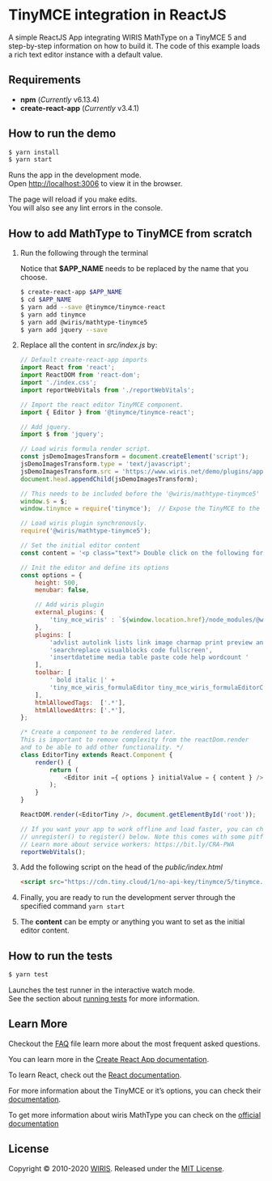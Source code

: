 # TinyMCE integration in ReactJS

A simple ReactJS App integrating WIRIS MathType on a TinyMCE 5 and step-by-step information on how to build it. The  code of this example loads a rich text editor instance with a default value.

## Requirements

* **npm** (*Currently* v6.13.4)
* **create-react-app** (*Currently* v3.4.1)

## How to run the demo

```sh
$ yarn install
$ yarn start
```

Runs the app in the development mode.<br />
Open [http://localhost:3006](http://localhost:3006) to view it in the browser.

The page will reload if you make edits.<br />
You will also see any lint errors in the console.

## How to add MathType to TinyMCE from scratch

1. Run the following through the terminal

    Notice that **$APP_NAME** needs to be replaced by the name that you choose.

    ```sh
    $ create-react-app $APP_NAME
    $ cd $APP_NAME
    $ yarn add --save @tinymce/tinymce-react
    $ yarn add tinymce
    $ yarn add @wiris/mathtype-tinymce5
    $ yarn add jquery --save
    ```

2. Replace all the content in *src/index.js* by:

    ```js
    // Default create-react-app imports
    import React from 'react';
    import ReactDOM from 'react-dom';
    import './index.css';
    import reportWebVitals from './reportWebVitals';

    // Import the react editor TinyMCE component.
    import { Editor } from '@tinymce/tinymce-react';

    // Add jquery.
    import $ from 'jquery';

    // Load wiris formula render script.
    const jsDemoImagesTransform = document.createElement('script');
    jsDemoImagesTransform.type = 'text/javascript';
    jsDemoImagesTransform.src = 'https://www.wiris.net/demo/plugins/app/WIRISplugins.js?viewer=image';
    document.head.appendChild(jsDemoImagesTransform);

    // This needs to be included before the '@wiris/mathtype-tinymce5' is loaded synchronously
    window.$ = $;
    window.tinymce = require('tinymce');  // Expose the TinyMCE to the window.

    // Load wiris plugin synchronously.
    require('@wiris/mathtype-tinymce5');

    // Set the initial editor content
    const content = '<p class="text"> Double click on the following formula to edit it.</p><p style="text-align: center;"><math><mi>z</mi><mo>=</mo><mfrac><mrow><mo>-</mo><mi>b</mi><mo>&PlusMinus;</mo><msqrt><msup><mi>b</mi><mn>3</mn></msup><mo>-</mo><mn>4</mn><mi>a</mi><mi>c</mi></msqrt></mrow><mrow><mn>2</mn><mi>a</mi></mrow></mfrac></math></p>';

    // Init the editor and define its options
    const options = {
        height: 500,
        menubar: false,

        // Add wiris plugin
        external_plugins: {
            'tiny_mce_wiris' : `${window.location.href}/node_modules/@wiris/mathtype-tinymce5/plugin.min.js`
        },
        plugins: [
            'advlist autolink lists link image charmap print preview anchor',
            'searchreplace visualblocks code fullscreen',
            'insertdatetime media table paste code help wordcount '
        ],
        toolbar: [
            ' bold italic |' +
            'tiny_mce_wiris_formulaEditor tiny_mce_wiris_formulaEditorChemistry '
        ],
        htmlAllowedTags:  ['.*'],
        htmlAllowedAttrs: ['.*'],
    };

    /* Create a component to be rendered later.
    This is important to remove complexity from the reactDom.render
    and to be able to add other functionality. */
    class EditorTiny extends React.Component {
        render() {
            return (
                <Editor init ={ options } initialValue = { content } />
            );
        }
    }

    ReactDOM.render(<EditorTiny />, document.getElementById('root'));

    // If you want your app to work offline and load faster, you can change
    // unregister() to register() below. Note this comes with some pitfalls.
    // Learn more about service workers: https://bit.ly/CRA-PWA
    reportWebVitals();
    ```

3. Add the following script on the head of the *public/index.html*

    ```html
    <script src="https://cdn.tiny.cloud/1/no-api-key/tinymce/5/tinymce.min.js" referrerpolicy="origin"></script>
    ```

4. Finally, you are ready to run the development server through the specified command ```yarn start```

5. The **content** can be empty or anything you want to set as the initial editor content.

## How to run the tests

```sh
$ yarn test
```

Launches the test runner in the interactive watch mode.<br />
See the section about [running tests](https://facebook.github.io/create-react-app/docs/running-tests) for more information.

## Learn More

Checkout the [FAQ](FAQs.md) file learn more about the most frequent asked questions.

You can learn more in the [Create React App documentation](https://facebook.github.io/create-react-app/docs/getting-started).

To learn React, check out the [React documentation](https://reactjs.org/).

For more information about the TinyMCE or it’s options, you can check their [documentation](https://www.tiny.cloud/docs/integrations/react/).

To get more information about wiris MathType you can check on the [official documentation](http://www.wiris.com/mathtype)

## License

Copyright © 2010-2020 [WIRIS](http://www.wiris.com). Released under the [MIT License](../../../LICENSE).
